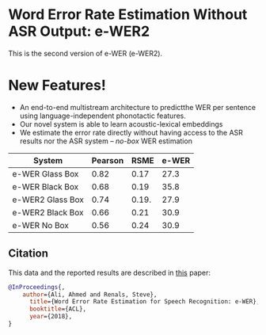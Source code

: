 # Word Error Rate Estimation Without ASR Output: e-WER2

  This is the second version of e-WER (e-WER2).

# New Features!

- An end-to-end multistream architecture to predictthe WER per sentence using language-independent phonotactic features.
- Our novel system is able to learn acoustic-lexical embeddings 
- We estimate the error rate directly without having access to the ASR results nor the ASR system – *no-box* WER estimation 


| System | Pearson | RSME | e-WER | 
| ------ | ------ |  ------ | ------ |
| e-WER Glass Box | 0.82 | 0.17 | 27.3 |
| e-WER Black Box | 0.68 | 0.19 | 35.8
| e-WER2 Glass Box | 0.74 |  0.19.| 27.9 
| e-WER2 Black Box | 0.66 |  0.21 | 30.9 | 
| e-WER No Box| 0.56 | 0.24 | 30.9

## Citation

This data and the reported results are described in [this](http://aclweb.org/anthology/P18-2004) paper:

```bib
@InProceedings{,
    author={Ali, Ahmed and Renals, Steve},
      title={Word Error Rate Estimation for Speech Recognition: e-WER},
      booktitle={ACL},
      year={2018}, 
}
